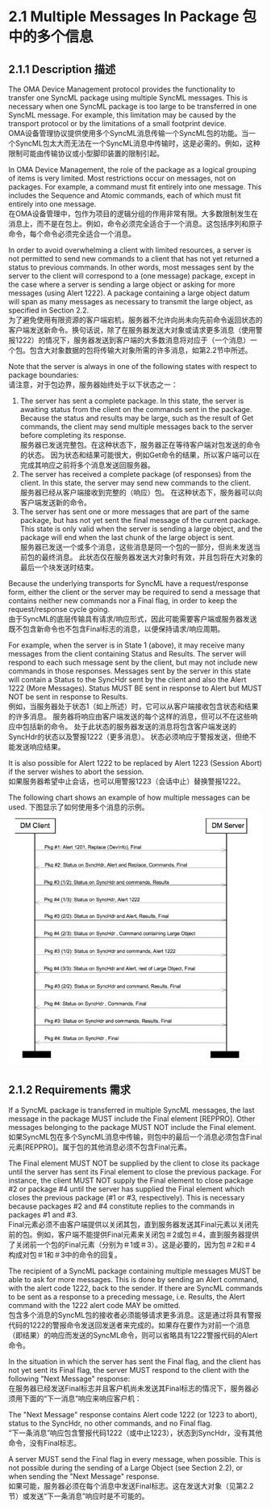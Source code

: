 # 2.1 Multiple Messages In Package 包中的多个信息
## 2.1.1  Description 描述
The OMA Device Management protocol provides the functionality to transfer one SyncML package using multiple SyncML messages. This is necessary when one SyncML package is too large to be transferred in one SyncML message. For example, this limitation may be caused by the transport protocol or by the limitations of a small footprint device.<br/>
OMA设备管理协议提供使用多个SyncML消息传输一个SyncML包的功能。当一个SyncML包太大而无法在一个SyncML消息中传输时，这是必需的。例如，这种限制可能由传输协议或小型脚印装置的限制引起。

In OMA Device Management, the role of the package as a logical grouping of items is very limited. Most restrictions occur on messages, not on packages. For example, a command must fit entirely into one message. This includes the Sequence and Atomic commands, each of which must fit entirely into one message.<br/>
在OMA设备管理中，包作为项目的逻辑分组的作用非常有限。大多数限制发生在消息上，而不是在包上。例如，命令必须完全适合于一个消息。这包括序列和原子命令，每个命令必须完全适合一个消息。

In order to avoid overwhelming a client with limited resources, a server is not permitted to send new commands to a client that has not yet returned a status to previous commands. In other words, most messages sent by the server to the client will correspond to a (one message) package, except in the case where a server is sending a large object or asking for more messages (using Alert 1222). A package containing a large object datum will span as many messages as necessary to transmit the large object, as specified in Section 2.2.<br/>
为了避免使用有限资源的客户端宕机，服务器不允许向尚未向先前命令返回状态的客户端发送新命令。换句话说，除了在服务器发送大对象或请求更多消息（使用警报1222）的情况下，服务器发送到客户端的大多数消息将对应于（一个消息）一个包。包含大对象数据的包将传输大对象所需的许多消息，如第2.2节中所述。

Note that the server is always in one of the following states with respect to package boundaries:<br/>
请注意，对于包边界，服务器始终处于以下状态之一：
1. The server has sent a complete package. In this state, the server is awaiting status from the client on the commands sent in the package. Because the status and results may be large, such as the result of Get commands, the client may send multiple messages back to the server before completing its response.<br/>
服务器已发送完整包。在这种状态下，服务器正在等待客户端对包发送的命令的状态。 因为状态和结果可能很大，例如Get命令的结果，所以客户端可以在完成其响应之前将多个消息发送回服务器。
2. The server has received a complete package (of responses) from the client. In this state, the server may send new commands to the client.<br/>
服务器已经从客户端接收到完整的（响应）包。 在这种状态下，服务器可以向客户端发送新的命令。
3. The server has sent one or more messages that are part of the same package, but has not yet sent the final message of the current package. This state is only valid when the server is sending a large object, and the package will end when the last chunk of the large object is sent.<br/>
服务器已发送一个或多个消息，这些消息是同一个包的一部分，但尚未发送当前包的最终消息。 此状态仅在服务器发送大对象时有效，并且包将在大对象的最后一个块发送时结束。

Because the underlying transports for SyncML have a request/response form, either the client or the server may be required to send a message that contains neither new commands nor a Final flag, in order to keep the request/response cycle going.<br/>
由于SyncML的底层传输具有请求/响应形式，因此可能需要客户端或服务器发送既不包含新命令也不包含Final标志的消息，以便保持请求/响应周期。

For example, when the server is in State 1 (above), it may receive many messages from the client containing Status and Results. The server will respond to each such message sent by the client, but may not include new commands in those responses. Messages sent by the server in this state will contain a Status to the SyncHdr sent by the client and also the Alert 1222 (More Messages). Status MUST BE sent in response to Alert but MUST NOT be sent in response to Results.<br/>
例如，当服务器处于状态1（如上所述）时，它可以从客户端接收包含状态和结果的许多消息。 服务器将响应由客户端发送的每个这样的消息，但可以不在这些响应中包括新的命令。 处于此状态的服务器发送的消息将包含客户端发送的SyncHdr的状态以及警报1222（更多消息）。 状态必须响应于警报发送，但绝不能发送响应结果。

It is also possible for Alert 1222 to be replaced by Alert 1223 (Session Abort) if the server wishes to abort the session.<br/>
如果服务器希望中止会话，也可以用警报1223（会话中止）替换警报1222。

The following chart shows an example of how multiple messages can be used.
下图显示了如何使用多个消息的示例。
![](2.1.1.jpeg)
## 2.1.2  Requirements 需求
If a SyncML package is transferred in multiple SyncML messages, the last message in the package MUST include the Final element [REPPRO]. Other messages belonging to the package MUST NOT include the Final element.<br/>
如果SyncML包在多个SyncML消息中传输，则包中的最后一个消息必须包含Final元素[REPPRO]。属于包的其他消息必须不包含Final元素。

The Final element MUST NOT be supplied by the client to close its package until the server has sent its Final element to close the previous package. For instance, the client MUST NOT supply the Final element to close package #2 or package #4 until the server has supplied the Final element which closes the previous package (#1 or #3, respectively). This is necessary because packages #2 and #4 constitute replies to the commands in packages #1 and #3.<br/>
Final元素必须不由客户端提供以关闭其包，直到服务器发送其Final元素以关闭先前的包。例如，客户端不能提供Final元素来关闭包＃2或包＃4，直到服务器提供了关闭前一个包的Final元素（分别为＃1或＃3）。这是必要的，因为包＃2和＃4构成对包＃1和＃3中的命令的回复。

The recipient of a SyncML package containing multiple messages MUST be able to ask for more messages. This is done by sending an Alert command, with the alert code 1222, back to the sender. If there are SyncML commands to be sent as a response to a preceding message, i.e. Results, the Alert command with the 1222 alert code MAY be omitted.<br/>
包含多个消息的SyncML包的接收者必须能够请求更多消息。这是通过将具有警报代码的1222的警报命令发送回发送者来完成的。如果存在要作为对前一个消息（即结果）的响应而发送的SyncML命令，则可以省略具有1222警报代码的Alert命令。

In the situation in which the server has sent the Final flag, and the client has not yet sent its Final flag, the server MUST respond to the client with the following "Next Message" response:<br/>
在服务器已经发送Final标志并且客户机尚未发送其Final标志的情况下，服务器必须用下面的“下一消息”响应来响应客户机：

The "Next Message" response contains Alert code 1222 (or 1223 to abort), status to the SyncHdr, no other commands, and no Final flag.<br/>
“下一条消息”响应包含警报代码1222（或中止1223），状态到SyncHdr，没有其他命令，没有Final标志。

A server MUST send the Final flag in every message, when possible. This is not possible during the sending of a Large Object (see Section 2.2), or when sending the "Next Message" response.<br/>
如果可能，服务器必须在每个消息中发送Final标志。这在发送大对象（见第2.2节）或发送“下一条消息”响应时是不可能的。


